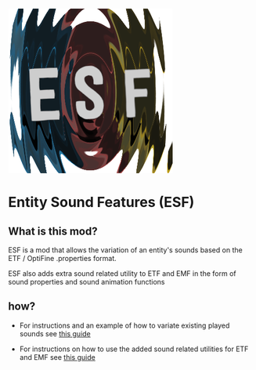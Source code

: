 ![icon](icon.png)

# Entity Sound Features (ESF)



## What is this mod?

ESF is a mod that allows the variation of an entity's sounds based on the ETF / OptiFine .properties format.

ESF also adds extra sound related utility to ETF and EMF in the form of sound properties and sound animation functions


## how?

- For instructions and an example of how to variate existing played sounds see [this guide](VARIATION.MD)

- For instructions on how to use the added sound related utilities for ETF and EMF see [this guide](UTILITY.MD)
